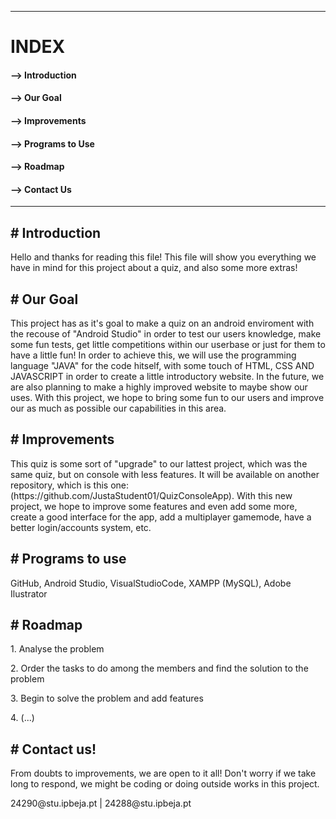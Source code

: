 -----------------------------------------------------------------------------------------------------------------------------------------------------------------------
<h1>INDEX</h1>

<h4> --> Introduction</h4>

<h4> --> Our Goal</h4>

<h4> --> Improvements</h4>

<h4> --> Programs to Use</h4>

<h4> --> Roadmap</h4>

<h4> --> Contact Us</h4>

-----------------------------------------------------------------------------------------------------------------------------------------------------------------------



<h2># Introduction</h2>

<p>Hello and thanks for reading this file! This file will show you everything we have in mind for this project about a quiz, and also some more extras!</p>

<h2># Our Goal</h2>

<p>This project has as it's goal to make a quiz on an android enviroment with the recouse of "Android Studio" in order to test our users knowledge, make some fun tests, get little competitions within our userbase or just for them to have a little fun! In order to achieve this, we will use the programming language "JAVA" for the code hitself, with some touch of HTML, CSS AND JAVASCRIPT in order to create a little introductory website. In the future, we are also planning to make a highly improved website to maybe show our uses. With this project, we hope to bring some fun to our users and improve our as much as possible our capabilities in this area. </p>

<h2># Improvements</h2>

<p>This quiz is some sort of "upgrade" to our lattest project, which was the same quiz, but on console with less features. It will be available on another repository, which is this one: (https://github.com/JustaStudent01/QuizConsoleApp). With this new project, we hope to improve some features and even add some more, create a good interface for the app, add a multiplayer gamemode, have a better login/accounts system, etc.</p>

<h2># Programs to use</h2>

<p>GitHub, Android Studio, VisualStudioCode, XAMPP (MySQL), Adobe Ilustrator</p>

<h2># Roadmap</h2>

<p>1. Analyse the problem</p>
<p>2. Order the tasks to do among the members and find the solution to the problem</p>
<p>3. Begin to solve the problem and add features</p>
<p> 4. (...)</p>
   
<h2># Contact us!</h2>

<p>From doubts to improvements, we are open to it all! Don't worry if we take long to respond, we might be coding or doing outside works in this project.</p>

<p>24290@stu.ipbeja.pt | 
24288@stu.ipbeja.pt</p>
